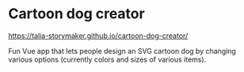 # Cartoon dog creator

https://talia-storymaker.github.io/cartoon-dog-creator/

Fun Vue app that lets people design an SVG cartoon dog by changing various options (currently colors and sizes of various items).
